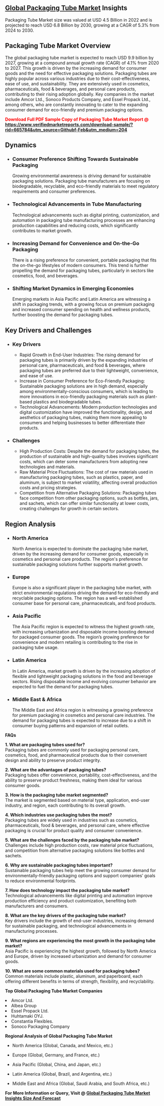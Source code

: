 <h2><a href="https://www.verifiedmarketreports.com/download-sample/?rid=665784&amp;utm_source=Githubf&amp;utm_medium=204" target="_blank">Global Packaging Tube Market</a> Insights</h2><p>Packaging Tube Market size was valued at USD 4.5 Billion in 2022 and is projected to reach USD 6.8 Billion by 2030, growing at a CAGR of 5.3% from 2024 to 2030.</p><p> <h2>Packaging Tube Market Overview</h2> <p>The global packaging tube market is expected to reach USD 9.9 billion by 2027, growing at a compound annual growth rate (CAGR) of 4.1% from 2020 to 2027. This growth is driven by the increasing demand for consumer goods and the need for effective packaging solutions. Packaging tubes are highly popular across various industries due to their cost-effectiveness, ease of use, and sustainability. They are extensively used in cosmetics, pharmaceuticals, food & beverages, and personal care products, contributing to their rising adoption globally. Key companies in the market include Amcor Ltd., Sonoco Products Company, and Essel Propack Ltd., among others, who are constantly innovating to cater to the expanding consumer demand for eco-friendly and premium packaging options.</p> <p><strong><p><span class=""><span style="color: #ff0000;"><strong>Download Full PDF Sample Copy of Packaging Tube Market Report</strong> @ </span><a href="https://www.verifiedmarketreports.com/download-sample/?rid=665784&amp;utm_source=Githubf-Feb&amp;utm_medium=204" target="_blank">https://www.verifiedmarketreports.com/download-sample/?rid=665784&amp;utm_source=Githubf-Feb&amp;utm_medium=204</a></span></p></strong></p> <h2>Dynamics</h2> <ul> <li><h3>Consumer Preference Shifting Towards Sustainable Packaging</h3> <p>Growing environmental awareness is driving demand for sustainable packaging solutions. Packaging tube manufacturers are focusing on biodegradable, recyclable, and eco-friendly materials to meet regulatory requirements and consumer preferences.</p> </li> <li><h3>Technological Advancements in Tube Manufacturing</h3> <p>Technological advancements such as digital printing, customization, and automation in packaging tube manufacturing processes are enhancing production capabilities and reducing costs, which significantly contributes to market growth.</p> </li> <li><h3>Increasing Demand for Convenience and On-the-Go Packaging</h3> <p>There is a rising preference for convenient, portable packaging that fits the on-the-go lifestyles of modern consumers. This trend is further propelling the demand for packaging tubes, particularly in sectors like cosmetics, food, and beverages.</p> </li> <li><h3>Shifting Market Dynamics in Emerging Economies</h3> <p>Emerging markets in Asia Pacific and Latin America are witnessing a shift in packaging trends, with a growing focus on premium packaging and increased consumer spending on health and wellness products, further boosting the demand for packaging tubes.</p> </li> </ul> <h2>Key Drivers and Challenges</h2> <ul> <li><h3>Key Drivers</h3> <ul> <li>Rapid Growth in End-User Industries: The rising demand for packaging tubes is primarily driven by the expanding industries of personal care, pharmaceuticals, and food & beverages, where packaging tubes are preferred due to their lightweight, convenience, and ease of use.</li> <li>Increase in Consumer Preference for Eco-Friendly Packaging: Sustainable packaging solutions are in high demand, especially among environmentally-conscious consumers, which is leading to more innovations in eco-friendly packaging materials such as plant-based plastics and biodegradable tubes.</li> <li>Technological Advancements: Modern production technologies and digital customization have improved the functionality, design, and aesthetics of packaging tubes, making them more appealing to consumers and helping businesses to better differentiate their products.</li> </ul> </li> <li><h3>Challenges</h3> <ul> <li>High Production Costs: Despite the demand for packaging tubes, the production of sustainable and high-quality tubes involves significant costs, which can deter some manufacturers from adopting new technologies and materials.</li> <li>Raw Material Price Fluctuations: The cost of raw materials used in manufacturing packaging tubes, such as plastics, paper, and aluminum, is subject to market volatility, affecting overall production costs and pricing strategies.</li> <li>Competition from Alternative Packaging Solutions: Packaging tubes face competition from other packaging options, such as bottles, jars, and sachets, which can offer similar functionality at lower costs, creating challenges for growth in certain sectors.</li> </ul> </li> </ul> <h2>Region Analysis</h2> <ul> <li><h3>North America</h3> <p>North America is expected to dominate the packaging tube market, driven by the increasing demand for consumer goods, especially in cosmetics and personal care products. The region's preference for sustainable packaging solutions further supports market growth.</p> </li> <li><h3>Europe</h3> <p>Europe is also a significant player in the packaging tube market, with strict environmental regulations driving the demand for eco-friendly and recyclable packaging options. The region has a well-established consumer base for personal care, pharmaceuticals, and food products.</p> </li> <li><h3>Asia Pacific</h3> <p>The Asia Pacific region is expected to witness the highest growth rate, with increasing urbanization and disposable income boosting demand for packaged consumer goods. The region’s growing preference for convenience and modern retailing is contributing to the rise in packaging tube usage.</p> </li> <li><h3>Latin America</h3> <p>In Latin America, market growth is driven by the increasing adoption of flexible and lightweight packaging solutions in the food and beverage sectors. Rising disposable income and evolving consumer behavior are expected to fuel the demand for packaging tubes.</p> </li> <li><h3>Middle East & Africa</h3> <p>The Middle East and Africa region is witnessing a growing preference for premium packaging in cosmetics and personal care industries. The demand for packaging tubes is expected to increase due to a shift in consumer buying patterns and expansion of retail outlets.</p> </li> </ul> <p><strong>FAQs</strong></p> <p><strong>1. What are packaging tubes used for?</strong><br>Packaging tubes are commonly used for packaging personal care, cosmetics, food, and pharmaceutical products due to their convenient design and ability to preserve product integrity.</p> <p><strong>2. What are the advantages of packaging tubes?</strong><br>Packaging tubes offer convenience, portability, cost-effectiveness, and the ability to preserve product freshness, making them ideal for various consumer goods.</p> <p><strong>3. How is the packaging tube market segmented?</strong><br>The market is segmented based on material type, application, end-user industry, and region, each contributing to its overall growth.</p> <p><strong>4. Which industries use packaging tubes the most?</strong><br>Packaging tubes are widely used in industries such as cosmetics, pharmaceuticals, food & beverages, and personal care, where effective packaging is crucial for product quality and consumer convenience.</p> <p><strong>5. What are the challenges faced by the packaging tube market?</strong><br>Challenges include high production costs, raw material price fluctuations, and competition from alternative packaging solutions like bottles and sachets.</p> <p><strong>6. Why are sustainable packaging tubes important?</strong><br>Sustainable packaging tubes help meet the growing consumer demand for environmentally-friendly packaging options and support companies’ goals to reduce environmental footprints.</p> <p><strong>7. How does technology impact the packaging tube market?</strong><br>Technological advancements like digital printing and automation improve production efficiency and product customization, benefiting both manufacturers and consumers.</p> <p><strong>8. What are the key drivers of the packaging tube market?</strong><br>Key drivers include the growth of end-user industries, increasing demand for sustainable packaging, and technological advancements in manufacturing processes.</p> <p><strong>9. What regions are experiencing the most growth in the packaging tube market?</strong><br>Asia Pacific is experiencing the highest growth, followed by North America and Europe, driven by increased urbanization and demand for consumer goods.</p> <p><strong>10. What are some common materials used for packaging tubes?</strong><br>Common materials include plastic, aluminum, and paperboard, each offering different benefits in terms of strength, flexibility, and recyclability.</p> </p><p><strong>Top Global Packaging Tube Market Companies</strong></p><div data-test-id=""><p><li>Amcor Ltd.</li><li> Albea Group</li><li> Essel Propack Ltd.</li><li> Huhtamaki OYJ.</li><li> Constantia Flexibles.</li><li> Sonoco Packaging Company</li></p><div><strong>Regional Analysis of&nbsp;Global Packaging Tube Market</strong></div><ul><li dir="ltr"><p dir="ltr">North America&nbsp;(Global, Canada, and Mexico, etc.)</p></li><li dir="ltr"><p dir="ltr">Europe (Global, Germany, and France, etc.)</p></li><li dir="ltr"><p dir="ltr">Asia Pacific&nbsp;(Global, China, and Japan, etc.)</p></li><li dir="ltr"><p dir="ltr">Latin America&nbsp;(Global, Brazil, and Argentina, etc.)</p></li><li dir="ltr">Middle East and Africa&nbsp;(Global, Saudi Arabia, and South Africa, etc.)</li></ul><p><strong>For More Information or Query, Visit @&nbsp;</strong><strong><a href="https://www.verifiedmarketreports.com/product/packaging-tube-market/?utm_source=Githubf&amp;utm_medium=204" target="_blank">Global Packaging Tube Market Insights Size And Forecast</a></strong></p></div>
